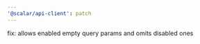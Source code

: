 ```yaml
---
'@scalar/api-client': patch
---
```


fix: allows enabled empty query params and omits disabled ones
